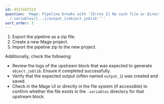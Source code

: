 ```yaml
---
id: d317ebf313
question: 'Mage: Pipeline breaks with `[Errno 2] No such file or directory: ''/home/src/mage_data/{…}
  /.variables/{...}/output_1/object.joblib''`'
sort_order: 3
---
```


1. Export the pipeline as a zip file.
2. Create a new Mage project.
3. Import the pipeline zip to the new project.

Additionally, check the following:

- Review the logs of the upstream block that was expected to generate `object.joblib`. Ensure it completed successfully.
- Verify that the expected output (often named `output_1`) was created and saved.
- Check in the Mage UI or directly in the file system (if accessible) to confirm whether the file exists in the `.variables` directory for that upstream block.